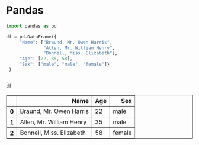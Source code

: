 # Pandas


```python
import pandas as pd
```


```python
df = pd.DataFrame({
     "Name": ["Braund, Mr. Owen Harris",
              "Allen, Mr. William Henry",
              "Bonnell, Miss. Elizabeth"],
     "Age": [22, 35, 58],
     "Sex": ["male", "male", "female"]}
 )
 

df

```




<div>
<style scoped>
    .dataframe tbody tr th:only-of-type {
        vertical-align: middle;
    }

    .dataframe tbody tr th {
        vertical-align: top;
    }

    .dataframe thead th {
        text-align: right;
    }
</style>
<table border="1" class="dataframe">
  <thead>
    <tr style="text-align: right;">
      <th></th>
      <th>Name</th>
      <th>Age</th>
      <th>Sex</th>
    </tr>
  </thead>
  <tbody>
    <tr>
      <th>0</th>
      <td>Braund, Mr. Owen Harris</td>
      <td>22</td>
      <td>male</td>
    </tr>
    <tr>
      <th>1</th>
      <td>Allen, Mr. William Henry</td>
      <td>35</td>
      <td>male</td>
    </tr>
    <tr>
      <th>2</th>
      <td>Bonnell, Miss. Elizabeth</td>
      <td>58</td>
      <td>female</td>
    </tr>
  </tbody>
</table>
</div>




```python

```
